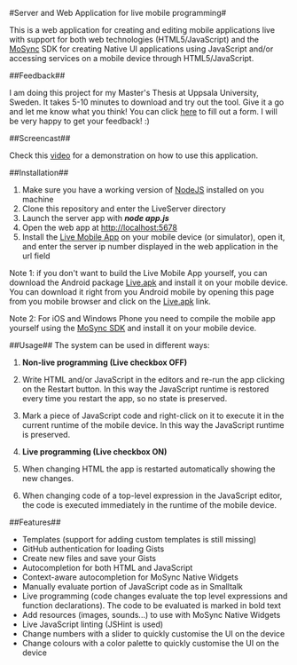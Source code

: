 #Server and Web Application for live mobile programming#

This is a web application for creating and editing mobile applications live with support for both web technologies (HTML5/JavaScript) and the [MoSync][1] SDK for creating Native UI applications using JavaScript and/or accessing services on a mobile device through HTML5/JavaScript.

##Feedback##

I am doing this project for my Master's Thesis at Uppsala University, Sweden.
It takes 5-10 minutes to download and try out the tool. Give it a go and let me know what you think!
You can click [here][7] to fill out a form.
I will be very happy to get your feedback! :)

##Screencast##

Check this [video][6] for a demonstration on how to use this application.

##Installation##

 1. Make sure you have a working version of [NodeJS][2] installed on you machine
 2. Clone this repository and enter the LiveServer directory
 3. Launch the server app with ***node app.js***
 3. Open the web app at [http://localhost:5678][4]
 4. Install the [Live Mobile App][3] on your mobile device (or simulator), open it, and enter the server ip number displayed in the web application in the url field

Note 1: if you don't want to build the Live Mobile App yourself, you can download the Android package [Live.apk][5] and install it on your mobile device. You can download it right from you Android mobile by opening this page from you mobile browser and click on the [Live.apk][5] link.

Note 2: For iOS and Windows Phone you need to compile the mobile app yourself using the [MoSync SDK][1] and install it on your mobile device.

##Usage##
The system can be used in different ways:

1. **Non-live programming (Live checkbox OFF)**
  1. Write HTML and/or JavaScript in the editors and re-run the app clicking on the Restart button. In this way the JavaScript runtime is restored every time you restart the app, so no state is preserved.

  2. Mark a piece of JavaScript code and right-click on it to execute it in the current runtime of the mobile device. In this way the JavaScript runtime is preserved.

2. **Live programming (Live checkbox ON)**
  1. When changing HTML the app is restarted automatically showing the new changes.

  2. When changing code of a top-level expression in the JavaScript editor, the code is executed immediately in the runtime of the mobile device.

##Features##

 - Templates (support for adding custom templates is still missing)
 - GitHub authentication for loading Gists
 - Create new files and save your Gists
 - Autocompletion for both HTML and JavaScript
 - Context-aware autocompletion for MoSync Native Widgets
 - Manually evaluate portion of JavaScript code as in Smalltalk
 - Live programming (code changes evaluate the top level expressions and function declarations). The code to be evaluated is marked in bold text
 - Add resources (images, sounds...) to use with MoSync Native Widgets
 - Live JavaScript linting (JSHint is used)
 - Change numbers with a slider to quickly customise the UI on the device
 - Change colours with a color palette to quickly customise the UI on the device

[1]: http://www.mosync.com/
[2]: http://nodejs.org/
[3]: https://github.com/paoloboschini/MoLive
[4]: https://localhost:5678
[5]: https://github.com/paoloboschini/MoLive/blob/master/AndroidPackage/Live.apk
[6]: http://www.youtube.com/watch?v=uqsxRTx0Iv8
[7]: https://docs.google.com/forms/d/1U1tFal2g6pwXG04eg-YPeWgBXbDwEwxBtkvxQKEEIrw/edit